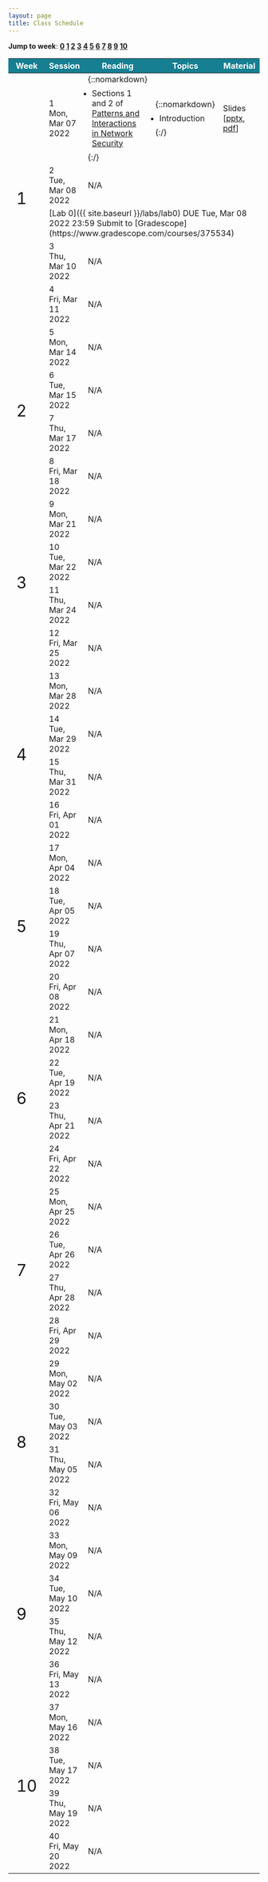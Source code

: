```yaml
---
layout: page
title: Class Schedule
---
```


**Jump to week**: **[0](#w0) [1](#w1) [2](#w2) [3](#w3) [4](#w4) [5](#w5) [6](#w6) [7](#w7) [8](#w8) [9](#w9) [10](#w10)**

<table>
<colgroup>
<col width="10%" />
<col width="15%" />
<col width="25%" />
<col width="25%" />
<col width="25%" />
</colgroup><thead>
<tr class="header">
<th style="background-color:#167F92;color:#FFF;"> Week </th>
<th style="background-color:#167F92;color:#FFF;"> Session </th>
<th style="background-color:#167F92;color:#FFF;"> Reading </th>
<th style="background-color:#167F92;color:#FFF;"> Topics </th>
<th style="background-color:#167F92;color:#FFF;"> Material </th>
</tr>
</thead>
<tbody>
<tr>
<td rowspan="5" markdown="span" style="font-size:xx-large;"><a name="w1">1</a></td>
<td markdown="span">
1 <br/> Mon, Mar 07 2022</td>
<td markdown="span" style="text-align:left">
{::nomarkdown}<ul style="margin:0;padding:.5rem">
<li> Sections 1 and 2 of <a href="https://arxiv.org/pdf/1912.13371.pdf">Patterns and Interactions in Network Security</a> </li>
</ul>{:/}
</td>
<td markdown="span" style="text-align:left">
{::nomarkdown}<ul style="margin:0;padding:.5rem">
<li> Introduction </li>
</ul>{:/}
</td>
<td markdown="span">
Slides [<a href="{{ site.baseurl }}/slides/01_introduction.pptx">pptx</a>, <a href="{{ site.baseurl }}/slides/01_introduction.pdf">pdf</a>]</td>
</tr>
<tr>
<td markdown="span">
2 <br/> Tue, Mar 08 2022</td>
<td markdown="span" colspan="3">N/A</td>
</tr>
<tr>
<td markdown="span" colspan="4"> [Lab 0]({{ site.baseurl }}/labs/lab0) DUE Tue, Mar 08 2022 23:59 Submit to [Gradescope](https://www.gradescope.com/courses/375534)</td></tr>
<tr>
<td markdown="span">
3 <br/> Thu, Mar 10 2022</td>
<td markdown="span" colspan="3">N/A</td>
</tr>
<tr>
<td markdown="span">
4 <br/> Fri, Mar 11 2022</td>
<td markdown="span" colspan="3">N/A</td>
</tr>
<tr>
<td rowspan="4" markdown="span" style="font-size:xx-large;"><a name="w2">2</a></td>
<td markdown="span">
5 <br/> Mon, Mar 14 2022</td>
<td markdown="span" colspan="3">N/A</td>
</tr>
<tr>
<td markdown="span">
6 <br/> Tue, Mar 15 2022</td>
<td markdown="span" colspan="3">N/A</td>
</tr>
<tr>
<td markdown="span">
7 <br/> Thu, Mar 17 2022</td>
<td markdown="span" colspan="3">N/A</td>
</tr>
<tr>
<td markdown="span">
8 <br/> Fri, Mar 18 2022</td>
<td markdown="span" colspan="3">N/A</td>
</tr>
<tr>
<td rowspan="4" markdown="span" style="font-size:xx-large;"><a name="w3">3</a></td>
<td markdown="span">
9 <br/> Mon, Mar 21 2022</td>
<td markdown="span" colspan="3">N/A</td>
</tr>
<tr>
<td markdown="span">
10 <br/> Tue, Mar 22 2022</td>
<td markdown="span" colspan="3">N/A</td>
</tr>
<tr>
<td markdown="span">
11 <br/> Thu, Mar 24 2022</td>
<td markdown="span" colspan="3">N/A</td>
</tr>
<tr>
<td markdown="span">
12 <br/> Fri, Mar 25 2022</td>
<td markdown="span" colspan="3">N/A</td>
</tr>
<tr>
<td rowspan="4" markdown="span" style="font-size:xx-large;"><a name="w4">4</a></td>
<td markdown="span">
13 <br/> Mon, Mar 28 2022</td>
<td markdown="span" colspan="3">N/A</td>
</tr>
<tr>
<td markdown="span">
14 <br/> Tue, Mar 29 2022</td>
<td markdown="span" colspan="3">N/A</td>
</tr>
<tr>
<td markdown="span">
15 <br/> Thu, Mar 31 2022</td>
<td markdown="span" colspan="3">N/A</td>
</tr>
<tr>
<td markdown="span">
16 <br/> Fri, Apr 01 2022</td>
<td markdown="span" colspan="3">N/A</td>
</tr>
<tr>
<td rowspan="4" markdown="span" style="font-size:xx-large;"><a name="w5">5</a></td>
<td markdown="span">
17 <br/> Mon, Apr 04 2022</td>
<td markdown="span" colspan="3">N/A</td>
</tr>
<tr>
<td markdown="span">
18 <br/> Tue, Apr 05 2022</td>
<td markdown="span" colspan="3">N/A</td>
</tr>
<tr>
<td markdown="span">
19 <br/> Thu, Apr 07 2022</td>
<td markdown="span" colspan="3">N/A</td>
</tr>
<tr>
<td markdown="span">
20 <br/> Fri, Apr 08 2022</td>
<td markdown="span" colspan="3">N/A</td>
</tr>
<tr>
<td rowspan="4" markdown="span" style="font-size:xx-large;"><a name="w6">6</a></td>
<td markdown="span">
21 <br/> Mon, Apr 18 2022</td>
<td markdown="span" colspan="3">N/A</td>
</tr>
<tr>
<td markdown="span">
22 <br/> Tue, Apr 19 2022</td>
<td markdown="span" colspan="3">N/A</td>
</tr>
<tr>
<td markdown="span">
23 <br/> Thu, Apr 21 2022</td>
<td markdown="span" colspan="3">N/A</td>
</tr>
<tr>
<td markdown="span">
24 <br/> Fri, Apr 22 2022</td>
<td markdown="span" colspan="3">N/A</td>
</tr>
<tr>
<td rowspan="4" markdown="span" style="font-size:xx-large;"><a name="w7">7</a></td>
<td markdown="span">
25 <br/> Mon, Apr 25 2022</td>
<td markdown="span" colspan="3">N/A</td>
</tr>
<tr>
<td markdown="span">
26 <br/> Tue, Apr 26 2022</td>
<td markdown="span" colspan="3">N/A</td>
</tr>
<tr>
<td markdown="span">
27 <br/> Thu, Apr 28 2022</td>
<td markdown="span" colspan="3">N/A</td>
</tr>
<tr>
<td markdown="span">
28 <br/> Fri, Apr 29 2022</td>
<td markdown="span" colspan="3">N/A</td>
</tr>
<tr>
<td rowspan="4" markdown="span" style="font-size:xx-large;"><a name="w8">8</a></td>
<td markdown="span">
29 <br/> Mon, May 02 2022</td>
<td markdown="span" colspan="3">N/A</td>
</tr>
<tr>
<td markdown="span">
30 <br/> Tue, May 03 2022</td>
<td markdown="span" colspan="3">N/A</td>
</tr>
<tr>
<td markdown="span">
31 <br/> Thu, May 05 2022</td>
<td markdown="span" colspan="3">N/A</td>
</tr>
<tr>
<td markdown="span">
32 <br/> Fri, May 06 2022</td>
<td markdown="span" colspan="3">N/A</td>
</tr>
<tr>
<td rowspan="4" markdown="span" style="font-size:xx-large;"><a name="w9">9</a></td>
<td markdown="span">
33 <br/> Mon, May 09 2022</td>
<td markdown="span" colspan="3">N/A</td>
</tr>
<tr>
<td markdown="span">
34 <br/> Tue, May 10 2022</td>
<td markdown="span" colspan="3">N/A</td>
</tr>
<tr>
<td markdown="span">
35 <br/> Thu, May 12 2022</td>
<td markdown="span" colspan="3">N/A</td>
</tr>
<tr>
<td markdown="span">
36 <br/> Fri, May 13 2022</td>
<td markdown="span" colspan="3">N/A</td>
</tr>
<tr>
<td rowspan="4" markdown="span" style="font-size:xx-large;"><a name="w10">10</a></td>
<td markdown="span">
37 <br/> Mon, May 16 2022</td>
<td markdown="span" colspan="3">N/A</td>
</tr>
<tr>
<td markdown="span">
38 <br/> Tue, May 17 2022</td>
<td markdown="span" colspan="3">N/A</td>
</tr>
<tr>
<td markdown="span">
39 <br/> Thu, May 19 2022</td>
<td markdown="span" colspan="3">N/A</td>
</tr>
<tr>
<td markdown="span">
40 <br/> Fri, May 20 2022</td>
<td markdown="span" colspan="3">N/A</td>
</tr>
</tbody>
</table>
